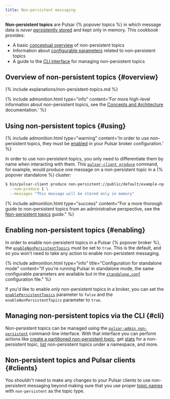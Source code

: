 ```yaml
---
title: Non-persistent messaging
---
```


<!--

    Licensed to the Apache Software Foundation (ASF) under one
    or more contributor license agreements.  See the NOTICE file
    distributed with this work for additional information
    regarding copyright ownership.  The ASF licenses this file
    to you under the Apache License, Version 2.0 (the
    "License"); you may not use this file except in compliance
    with the License.  You may obtain a copy of the License at

      http://www.apache.org/licenses/LICENSE-2.0

    Unless required by applicable law or agreed to in writing,
    software distributed under the License is distributed on an
    "AS IS" BASIS, WITHOUT WARRANTIES OR CONDITIONS OF ANY
    KIND, either express or implied.  See the License for the
    specific language governing permissions and limitations
    under the License.

-->

**Non-persistent topics** are Pulsar {% popover topics %} in which message data is *never* [persistently stored](../../getting-started/ConceptsAndArchitecture#persistent-storage) and kept only in memory. This cookbook provides:

* A basic [conceptual overview](#overview) of non-persistent topics
* Information about [configurable parameters](#configuration) related to non-persistent topics
* A guide to the [CLI interface](#cli) for managing non-persistent topics

## Overview of non-persistent topics {#overview}

{% include explanations/non-persistent-topics.md %}

{% include admonition.html type="info" content='For more high-level information about non-persistent topics, see the [Concepts and Architecture](../../getting-started/ConceptsAndArchitecture#non-persistent-topics) documentation.' %}

## Using non-persistent topics {#using}

{% include admonition.html type="warning" content='In order to use non-persistent topics, they must be [enabled](#enabling) in your Pulsar broker configuration.' %}

In order to use non-persistent topics, you only need to differentiate them by name when interacting with them. This [`pulsar-client produce`](../../CliTools#pulsar-client-produce) command, for example, would produce one message on a non-persistent topic in a {% popover standalone %} cluster:

```bash
$ bin/pulsar-client produce non-persistent://public/default/example-np-topic \
  --num-produce 1 \
  --messages "This message will be stored only in memory"
```

{% include admonition.html type="success" content="For a more thorough guide to non-persistent topics from an administrative perspective, see the [Non-persistent topics](../../admin-api/non-persistent-topics) guide." %}

## Enabling non-persistent topics {#enabling}

In order to enable non-persistent topics in a Pulsar {% popover broker %}, the [`enableNonPersistentTopics`](../../reference/Configuration#broker-enableNonPersistentTopics) must be set to `true`. This is the default, and so you won't need to take any action to enable non-persistent messaging.

{% include admonition.html type="info" title="Configuration for standalone mode" content="If you're running Pulsar in standalone mode, the same configurable parameters are available but in the [`standalone.conf`](../../reference/Configuration#standalone) configuration file." %}

If you'd like to enable *only* non-persistent topics in a broker, you can set the [`enablePersistentTopics`](../../reference/Configuration#broker-enablePersistentTopics) parameter to `false` and the `enableNonPersistentTopics` parameter to `true`.

## Managing non-persistent topics via the CLI {#cli}

Non-persistent topics can be managed using the [`pulsar-admin non-persistent`](../../reference/CliTools#pulsar-admin-non-persistent) command-line interface. With that interface you can perform actions like [create a partitioned non-persistent topic](../../reference/CliTools#pulsar-admin-non-persistent-create-partitioned-topic), get [stats](../../reference/CliTools#pulsar-admin-non-persistent-stats) for a non-persistent topic, [list](../../) non-persistent topics under a namespace, and more.

## Non-persistent topics and Pulsar clients {#clients}

You shouldn't need to make any changes to your Pulsar clients to use non-persistent messaging beyond making sure that you use proper [topic names](#using) with `non-persistent` as the topic type.